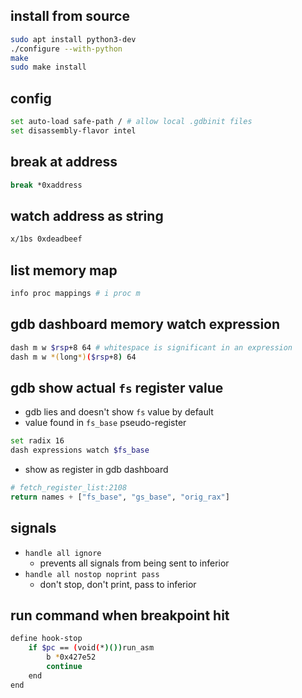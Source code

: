 ## install from source

```sh
sudo apt install python3-dev
./configure --with-python
make
sudo make install
```

## config

```sh
set auto-load safe-path / # allow local .gdbinit files
set disassembly-flavor intel
```
## break at address

```sh
break *0xaddress
```

## watch address as string

```sh
x/1bs 0xdeadbeef
```

## list memory map

```sh
info proc mappings # i proc m
```

## gdb dashboard memory watch expression

```sh
dash m w $rsp+8 64 # whitespace is significant in an expression
dash m w *(long*)($rsp+8) 64
```

## gdb show actual `fs` register value

- gdb lies and doesn't show `fs` value by default
- value found in `fs_base` pseudo-register

```sh
set radix 16
dash expressions watch $fs_base
```

- show as register in gdb dashboard

```py
# fetch_register_list:2108
return names + ["fs_base", "gs_base", "orig_rax"]
```
## signals

- `handle all ignore`
    - prevents all signals from being sent to inferior
- `handle all nostop noprint pass`
    - don't stop, don't print, pass to inferior

## run command when breakpoint hit

```sh
define hook-stop
    if $pc == (void(*)())run_asm
        b *0x427e52
        continue
    end
end
```
